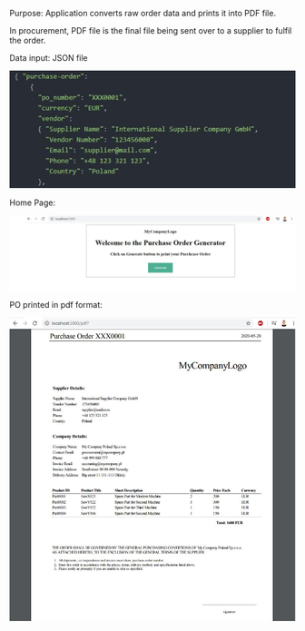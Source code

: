 <p>Purpose: Application converts raw order data and prints it into PDF file.</p>
<p>In procurement, PDF file is the final file being sent over to a supplier to fulfil the order.</p>
<p>Data input: JSON file</p>
<img src="images/json.JPG">

<p>Home Page:</p>
<img src="images/po_generator.JPG">

<p>PO printed in pdf format:</p>
<img src="images/po_pdf.JPG">
